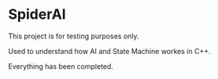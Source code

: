 # SpiderAI

This project is for testing purposes only.

Used to understand how AI and State Machine workes in C++.

Everything has been completed.
